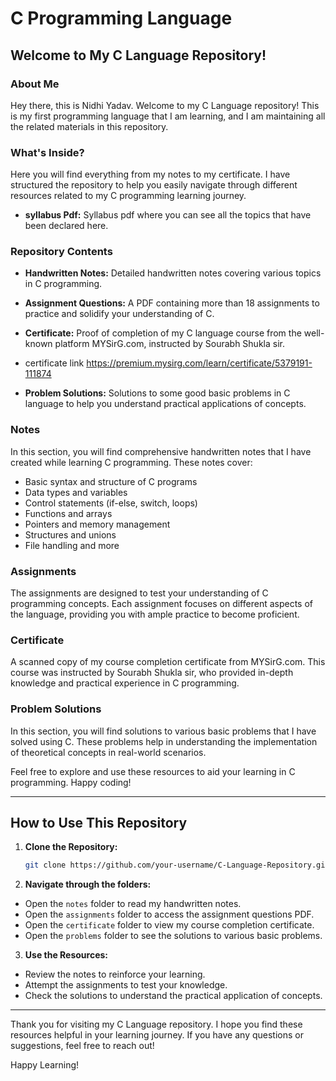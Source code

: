 # C Programming Language

## Welcome to My C Language Repository!

### About Me
Hey there, this is Nidhi Yadav. Welcome to my C Language repository! This is my first programming language that I am learning, and I am maintaining all the related materials in this repository.

### What's Inside?
Here you will find everything from my notes to my certificate. I have structured the repository to help you easily navigate through different resources related to my C programming learning journey.

- **syllabus Pdf:** Syllabus pdf where you can see all the topics that have been declared here. 
### Repository Contents

- **Handwritten Notes:** Detailed handwritten notes covering various topics in C programming.
- **Assignment Questions:** A PDF containing more than 18 assignments to practice and solidify your understanding of C.
- **Certificate:** Proof of completion of my C language course from the well-known platform MYSirG.com, instructed by Sourabh Shukla sir.

- certificate link
https://premium.mysirg.com/learn/certificate/5379191-111874

- **Problem Solutions:** Solutions to some good basic problems in C language to help you understand practical applications of concepts.

### Notes
In this section, you will find comprehensive handwritten notes that I have created while learning C programming. These notes cover:
- Basic syntax and structure of C programs
- Data types and variables
- Control statements (if-else, switch, loops)
- Functions and arrays
- Pointers and memory management
- Structures and unions
- File handling and more

### Assignments
The assignments are designed to test your understanding of C programming concepts. Each assignment focuses on different aspects of the language, providing you with ample practice to become proficient.

### Certificate
A scanned copy of my course completion certificate from MYSirG.com. This course was instructed by Sourabh Shukla sir, who provided in-depth knowledge and practical experience in C programming.

### Problem Solutions
In this section, you will find solutions to various basic problems that I have solved using C. These problems help in understanding the implementation of theoretical concepts in real-world scenarios.

Feel free to explore and use these resources to aid your learning in C programming. Happy coding!

---

## How to Use This Repository
1. **Clone the Repository:**
   ```sh
   git clone https://github.com/your-username/C-Language-Repository.git
2. **Navigate through the folders:**

- Open the `notes` folder to read my handwritten notes.
- Open the `assignments` folder to access the assignment questions PDF.
- Open the `certificate` folder to view my course completion certificate.
- Open the `problems` folder to see the solutions to various basic problems.

3. **Use the Resources:**

- Review the notes to reinforce your learning.
- Attempt the assignments to test your knowledge.
- Check the solutions to understand the practical application of concepts.

---

Thank you for visiting my C Language repository. I hope you find these resources helpful in your learning journey. If you have any questions or suggestions, feel free to reach out!

Happy Learning!
